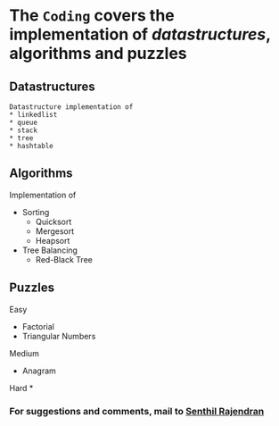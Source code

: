 # The `Coding` covers the implementation of *datastructures*, algorithms and puzzles 
  
## Datastructures    
    Datastructure implementation of 
    * linkedlist 
    * queue
    * stack
    * tree
    * hashtable
     
## Algorithms 
  Implementation of
  * Sorting
    * Quicksort
    * Mergesort
    * Heapsort
  * Tree Balancing
    * Red-Black Tree
    
## Puzzles
  Easy
  * Factorial
  * Triangular Numbers
  
  Medium
  * Anagram 
  
  Hard
  * 
    
 
 ### For suggestions and comments, mail to [Senthil Rajendran](senthilar@gmail.com)